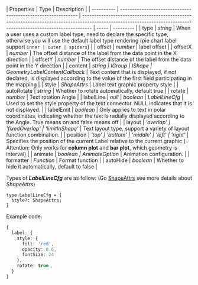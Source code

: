 <!--label样式-->

| Properties | Type                                                         | Description                                                                                                                                                      |
| ---------- | ------------------------------------------------------------ | ---------------------------------------------------------------------------------------------------------------------------------------------------------------- | ----- | --------- |
| type       | _string_                                                     | When a user uses a custom label type, need to declare the specific type, otherwise you will use the default label type rendering (pie chart label support `inner | outer | spiders`) |
| offset     | _number_                                                     | label offset                                                                                                                                                     |
| offsetX    | _number_                                                     | The offset distance of the label from the data point in the X direction                                                                                          |
| offsetY    | _number_                                                     | The offset distance of the label from the data point in the Y direction                                                                                          |
| content    | _string \| IGroup \| IShape \| GeometryLabelContentCallback_ | Text content that is displayed, if not declared, is displayed according to the value of the first field participating in the mapping                             |
| style      | _ShapeAttrs_                                                       | Label text graphic property style                                                                                                                                |
| autoRotate | _string_                                                     | Whether to rotate automatically, default true                                                                                                                    |
| rotate     | _number_                                                     | Text rotation Angle                                                                                                                                              |
| labelLine  | _null_ \| _boolean_ \| _LabelLineCfg_                               | Used to set the style property of the text connector. NULL indicates that it is not displayed.                                                                   |
| labelEmit  | _boolean_                                                    | Only applies to text in polar coordinates, indicating whether the text is radially displayed according to the Angle. True means on and false means off           |
| layout     | _'overlap' \| 'fixedOverlap' \| 'limitInShape'_              | Text layout type, support a variety of layout function combination.                                                                                              |
| position   | _'top' \| 'bottom' \| 'middle' \| 'left' \| 'right'_         | Specifies the position of the current Label relative to the current graphic   (💡 Attention: Only works for **column plot** and **bar plot**, which geometry is interval)                                                                                   |
| animate    | _boolean \| AnimateOption_                                   | Animation configuration.                                                                                                                                         |
| formatter  | _Function_                                                   | Format function                                                                                                                                                  |
| autoHide   | _boolean_                                                    | Whether to hide it automatically, default to false                                                                                                               |

Types of __*LabelLineCfg*__ are as follow: (Go [ShapeAttrs](/zh/docs/api/graphic-style) see more details about _ShapeAttrs_)

```plain
type LabelLineCfg = {
  style?: ShapeAttrs;
}
```

Example code:

```ts
{
  label: {
    style: {
      fill: 'red',
      opacity: 0.6,
      fontSize: 24
    },
    rotate: true
  }
}
```
